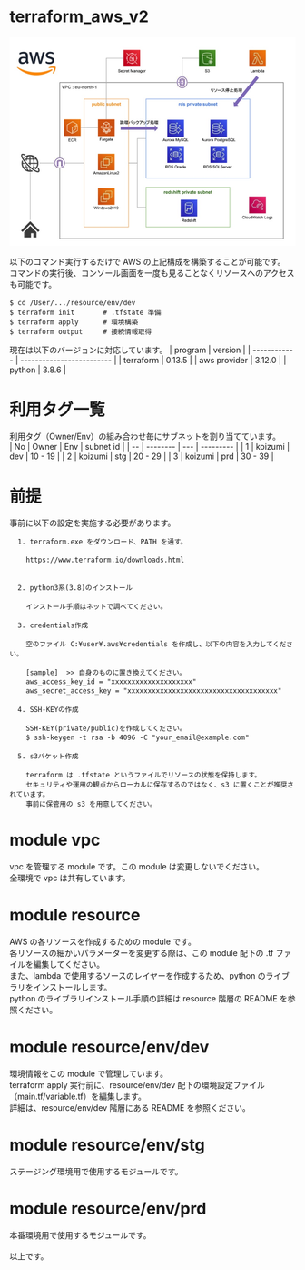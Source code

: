 # terraform_aws_v2

![terraform_aws_v2](https://github.com/atsushikoizumi/terraform_aws_v2/blob/main/aws_terraform_v2.jpg)<br>

以下のコマンド実行するだけで AWS の上記構成を構築することが可能です。<br>
コマンドの実行後、コンソール画面を一度も見ることなくリソースへのアクセスも可能です。
```
$ cd /User/.../resource/env/dev
$ terraform init       # .tfstate 準備
$ terraform apply      # 環境構築
$ terraform output     # 接続情報取得
```
現在は以下のバージョンに対応しています。
| program      | version                   |
| ------------ | ------------------------- |
| terraform    | 0.13.5                    |
| aws provider | 3.12.0                    |
| python       | 3.8.6                     |

# 利用タグ一覧
利用タグ（Owner/Env）の組み合わせ毎にサブネットを割り当てています。<br>
| No | Owner    | Env | subnet id |
| -- | -------- | --- | --------- |
| 1  | koizumi  | dev | 10 - 19   |
| 2  | koizumi  | stg | 20 - 29   |
| 3  | koizumi  | prd | 30 - 39   |

# 前提
事前に以下の設定を実施する必要があります。
```
  1. terraform.exe をダウンロード、PATH を通す。

    https://www.terraform.io/downloads.html


  2. python3系(3.8)のインストール

    インストール手順はネットで調べてください。

  3. credentials作成

    空のファイル C:¥user¥.aws¥credentials を作成し、以下の内容を入力してください。

    [sample]  >> 自身のものに置き換えてください。
    aws_access_key_id = "xxxxxxxxxxxxxxxxxxxx"
    aws_secret_access_key = "xxxxxxxxxxxxxxxxxxxxxxxxxxxxxxxxxxxxx"

  4. SSH-KEYの作成

    SSH-KEY(private/public)を作成してください。
    $ ssh-keygen -t rsa -b 4096 -C "your_email@example.com"

  5. s3バケット作成

    terraform は .tfstate というファイルでリソースの状態を保持します。
    セキュリティや運用の観点からローカルに保存するのではなく、s3 に置くことが推奨されています。
    事前に保管用の s3 を用意してください。

```

# module vpc
vpc を管理する module です。この module は変更しないでください。<br>
全環境で vpc は共有しています。

# module resource
AWS の各リソースを作成するための module です。<br>
各リソースの細かいパラメーターを変更する際は、この module 配下の .tf ファイルを編集してください。<br>
また、lambda で使用するソースのレイヤーを作成するため、python のライブラリをインストールします。<br>
python のライブラリインストール手順の詳細は resource 階層の README を参照ください。

# module resource/env/dev
環境情報をこの module で管理しています。<br>
terraform apply 実行前に、resource/env/dev 配下の環境設定ファイル（main.tf/variable.tf）を編集します。<br>
詳細は、resource/env/dev 階層にある README を参照ください。

# module resource/env/stg
ステージング環境用で使用するモジュールです。

# module resource/env/prd
本番環境用で使用するモジュールです。<br>
<br>
以上です。

